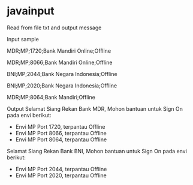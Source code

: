 # javainput
Read from file txt and output message 

Input sample 

MDR;MP;1720;Bank Mandiri Online;Offline

MDR;MP;8066;Bank Mandiri Online;Offline

BNI;MP;2044;Bank Negara Indonesia;Offline

BNI;MP;2020;Bank Negara Indonesia;Offline

MDR;MP;8064;Bank Mandiri;Offline

Output 
Selamat Siang Rekan Bank MDR,
Mohon bantuan untuk Sign On pada envi berikut:
- Envi MP Port 1720, terpantau Offline
- Envi MP Port 8066, terpantau Offline
- Envi MP Port 8064, terpantau Offline

Selamat Siang Rekan Bank BNI,
Mohon bantuan untuk Sign On pada envi berikut:
- Envi MP Port 2044, terpantau Offline
- Envi MP Port 2020, terpantau Offline

